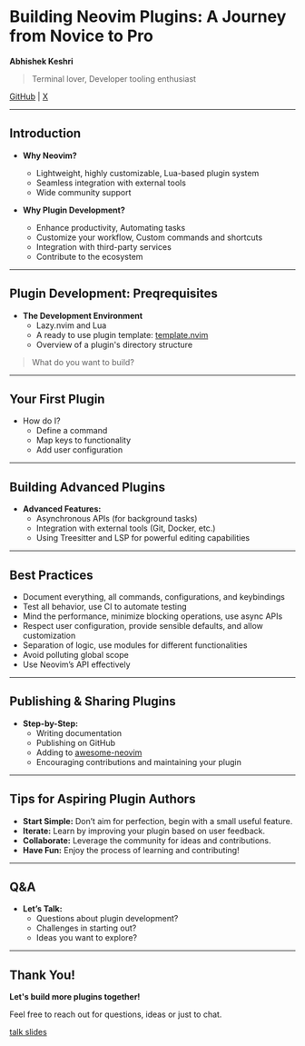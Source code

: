 # Building Neovim Plugins: A Journey from Novice to Pro

**Abhishek Keshri**

> Terminal lover, Developer tooling enthusiast

[GitHub](https://github.com/2kabhishek) | [X](https://x.com/2kabhishek)

---

## Introduction

- **Why Neovim?**
  - Lightweight, highly customizable, Lua-based plugin system
  - Seamless integration with external tools
  - Wide community support

- **Why Plugin Development?**
  - Enhance productivity, Automating tasks
  - Customize your workflow, Custom commands and shortcuts
  - Integration with third-party services
  - Contribute to the ecosystem

---

## Plugin Development: Preqrequisites

- **The Development Environment**
  - Lazy.nvim and Lua
  - A ready to use plugin template: [template.nvim](https://github.com/2kabhishek/template.nvim)
  - Overview of a plugin's directory structure

> What do you want to build?

---

## Your First Plugin

- How do I?
  - Define a command
  - Map keys to functionality
  - Add user configuration

---

## Building Advanced Plugins

- **Advanced Features:**
  - Asynchronous APIs (for background tasks)
  - Integration with external tools (Git, Docker, etc.)
  - Using Treesitter and LSP for powerful editing capabilities

---

## Best Practices

- Document everything, all commands, configurations, and keybindings
- Test all behavior, use CI to automate testing
- Mind the performance, minimize blocking operations, use async APIs
- Respect user configuration, provide sensible defaults, and allow customization
- Separation of logic, use modules for different functionalities
- Avoid polluting global scope
- Use Neovim’s API effectively

---

## Publishing & Sharing Plugins

- **Step-by-Step:**
  - Writing documentation
  - Publishing on GitHub
  - Adding to [awesome-neovim](https://github.com/rockerBOO/awesome-neovim)
  - Encouraging contributions and maintaining your plugin

---

## Tips for Aspiring Plugin Authors

- **Start Simple:** Don’t aim for perfection, begin with a small useful feature.
- **Iterate:** Learn by improving your plugin based on user feedback.
- **Collaborate:** Leverage the community for ideas and contributions.
- **Have Fun:** Enjoy the process of learning and contributing!

---

## Q&A

- **Let’s Talk:**
  - Questions about plugin development?
  - Challenges in starting out?
  - Ideas you want to explore?

---

## Thank You!

**Let's build more plugins together!**

Feel free to reach out for questions, ideas or just to chat.

[talk slides](https://github.com/2kabhishek/talks/blob/main/building-neovim-plugins.md)
